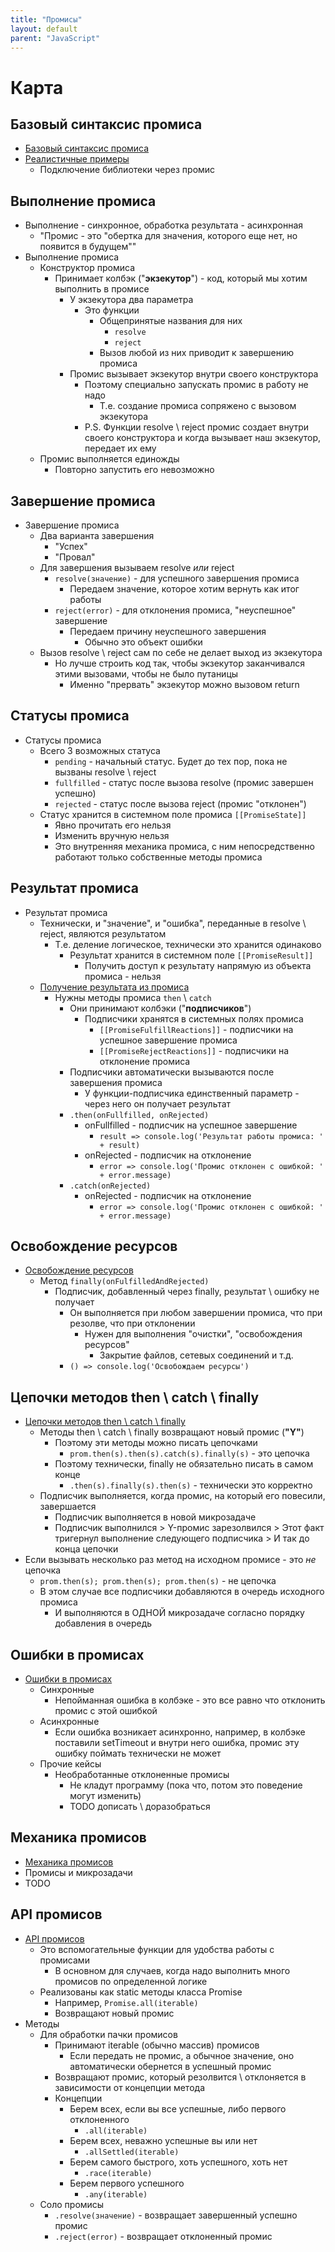 ```yaml
---
title: "Промисы"
layout: default
parent: "JavaScript"
---
```






# Карта

## Базовый синтаксис промиса

- [Базовый синтаксис промиса](#базовый-синтаксис-промиса)
- [Реалистичные примеры](реалистичные-примеры)
  - Подключение библиотеки через промис

## Выполнение промиса

- Выполнение - синхронное, обработка результата - асинхронная
  - "Промис - это "обертка для значения, которого еще нет, но появится в будущем""
- Выполнение промиса
  - Конструктор промиса
    - Принимает колбэк ("**экзекутор**") - код, который мы хотим выполнить в промисе
      - У экзекутора два параметра
        - Это функции
          - Общепринятые названия для них
            - `resolve`
            - `reject`
          - Вызов любой из них приводит к завершению промиса
      - Промис вызывает экзекутор внутри своего конструктора
        - Поэтому специально запускать промис в работу не надо
          - Т.е. создание промиса сопряжено с вызовом экзекутора
        - P.S. Функции resolve \ reject промис создает внутри своего конструктора и когда вызывает наш экзекутор, передает их ему
  - Промис выполняется единожды
    - Повторно запустить его невозможно

## Завершение промиса

- Завершение промиса
  - Два варианта завершения
    - "Успех"
    - "Провал"
  - Для завершения вызываем resolve *или* reject
    - `resolve(значение)` - для успешного завершения промиса
      - Передаем значение, которое хотим вернуть как итог работы
    - `reject(error)` - для отклонения промиса, "неуспешное" завершение
      - Передаем причину неуспешного завершения
        - Обычно это объект ошибки
  - Вызов resolve \ reject сам по себе не делает выход из экзекутора
    - Но лучше строить код так, чтобы экзекутор заканчивался этими вызовами, чтобы не было путаницы
      - Именно "прервать" экзекутор можно вызовом return

## Статусы промиса

- Статусы промиса
  - Всего 3 возможных статуса
    - `pending` - начальный статус. Будет до тех пор, пока не вызваны resolve \ reject
    - `fullfilled` - статус после вызова resolve (промис завершен успешно)
    - `rejected` - статус после вызова reject (промис "отклонен")
  - Статус хранится в системном поле промиса `[[PromiseState]]`
    - Явно прочитать его нельзя
    - Изменить вручную нельзя
    - Это внутренняя механика промиса, с ним непосредственно работают только собственные методы промиса

## Результат промиса

- Результат промиса
  - Технически, и "значение", и "ошибка", переданные в resolve \ reject, являются результатом
    - Т.е. деление логическое, технически это хранится одинаково
      - Результат хранится в системном поле `[[PromiseResult]]`
        - Получить доступ к результату напрямую из объекта промиса - нельзя
  - [Получение результата из промиса](получение-результата-из-промиса)
    - Нужны методы промиса `then` \ `catch`
      - Они принимают колбэки ("**подписчиков**")
        - Подписчики хранятся в системных полях промиса
          - `[[PromiseFulfillReactions]]` - подписчики на успешное завершение промиса
          - `[[PromiseRejectReactions]]` - подписчики на отклонение промиса
      - Подписчики автоматически вызываются после завершения промиса
        - У функции-подписчика единственный параметр - через него он получает результат
      - `.then(onFullfilled, onRejected)`
        - onFullfilled - подписчик на успешное завершение
          - `result => console.log('Результат работы промиса: ' + result)`
        - onRejected - подписчик на отклонение
          - `error => console.log('Промис отклонен с ошибкой: ' + error.message)`
      - `.catch(onRejected)`
        - onRejected - подписчик на отклонение
          - `error => console.log('Промис отклонен с ошибкой: ' + error.message)`

## Освобождение ресурсов

- [Освобождение ресурсов](освобождение-ресурсов)
  - Метод `finally(onFulfilledAndRejected)`
    - Подписчик, добавленный через finally, результат \ ошибку не получает
      - Он выполняется при любом завершении промиса, что при резолве, что при отклонении
        - Нужен для выполнения "очистки", "освобождения ресурсов"
          - Закрытие файлов, сетевых соединений и т.д.
      - `() => console.log('Освобождаем ресурсы')`

## Цепочки методов then \ catch \ finally

- [Цепочки методов then \ catch \ finally](цепочки-then-catch-finally)
  - Методы then \ catch \ finally возвращают новый промис (**"Y"**)
    - Поэтому эти методы можно писать цепочками
      - `prom.then(s).then(s).catch(s).finally(s)` - это цепочка
    - Поэтому технически, finally не обязательно писать в самом конце
      - `.then(s).finally(s).then(s)` - технически это корректно
  - Подписчик выполняется, когда промис, на который его повесили, завершается
    - Подписчик выполняется в новой микрозадаче
    - Подписчик выполнился > Y-промис зарезолвился > Этот факт тригернул выполнение следующего подписчика > И так до конца цепочки
- Если вызывать несколько раз метод на исходном промисе - это *не* цепочка
  - `prom.then(s); prom.then(s); prom.then(s)` - не цепочка
  - В этом случае все подписчики добавляются в очередь исходного промиса
    - И выполняются в ОДНОЙ микрозадаче согласно порядку добавления в очередь

## Ошибки в промисах

- [Ошибки в промисах](ошибки-в-промисах)
  - Синхронные
    - Непойманная ошибка в колбэке - это все равно что отклонить промис с этой ошибкой
  - Асинхронные
    - Если ошибка возникает асинхронно, например, в колбэке поставили setTimeout и внутри него ошибка, промис эту ошибку поймать технически не может
  - Прочие кейсы
    - Необработанные отклоненные промисы
      - Не кладут программу (пока что, потом это поведение могут изменить)
      - TODO дописать \ доразобраться

## Механика промисов

- [Механика промисов](механика-промисов)
- Промисы и микрозадачи
- TODO

## API промисов

- [API промисов](api-промисов)
  - Это вспомогательные функции для удобства работы с промисами
    - В основном для случаев, когда надо выполнить много промисов по определенной логике
  - Реализованы как static методы класса Promise
    - Например, `Promise.all(iterable)`
    - Возвращают новый промис
- Методы
  - Для обработки пачки промисов
    - Принимают iterable (обычно массив) промисов
      - Если передать не промис, а обычное значение, оно автоматически обернется в успешный промис
    - Возвращают промис, который резолвится \ отклоняется в зависимости от концепции метода
    - Концепции
      - Берем всех, если вы все успешные, либо первого отклоненного
        - `.all(iterable)`
      - Берем всех, неважно успешные вы или нет
        - `.allSettled(iterable)`
      - Берем самого быстрого, хоть успешного, хоть нет
        - `.race(iterable)`
      - Берем первого успешного
        - `.any(iterable)`
  - Соло промисы
    - `.resolve(значение)` - возвращает завершенный успешно промис
    - `.reject(error)` - возвращает отклоненный промис



















